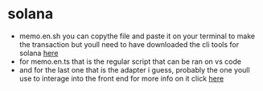 # solana
- memo.en.sh you can copythe file and paste it on your terminal to make the transaction but youll need to have downloaded the cli tools for solana [here](https://docs.solana.com/cli)
- for memo.en.ts that is the regular script that can be ran on vs code
- and for the last one that is the adapter i guess, probably the one youll use to interage into the front end for more info on it click [here](https://github.com/solana-developers/solana-dapp-next)
